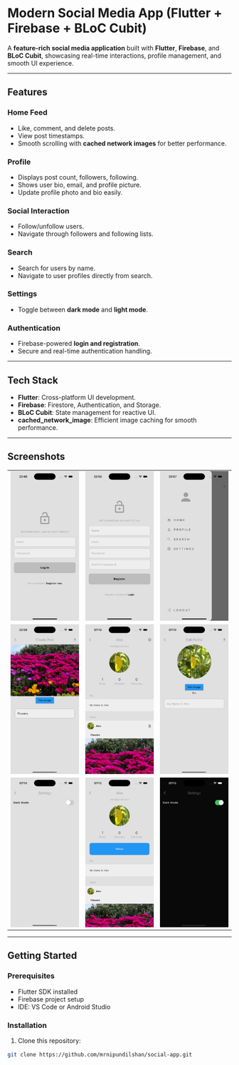 # Modern Social Media App (Flutter + Firebase + BLoC Cubit)

A **feature-rich social media application** built with **Flutter**, **Firebase**, and **BLoC Cubit**, showcasing real-time interactions, profile management, and smooth UI experience.

---

## Features

### Home Feed

- Like, comment, and delete posts.
- View post timestamps.
- Smooth scrolling with **cached network images** for better performance.

### Profile

- Displays post count, followers, following.
- Shows user bio, email, and profile picture.
- Update profile photo and bio easily.

### Social Interaction

- Follow/unfollow users.
- Navigate through followers and following lists.

### Search

- Search for users by name.
- Navigate to user profiles directly from search.

### Settings

- Toggle between **dark mode** and **light mode**.

### Authentication

- Firebase-powered **login and registration**.
- Secure and real-time authentication handling.

---

## Tech Stack

- **Flutter**: Cross-platform UI development.
- **Firebase**: Firestore, Authentication, and Storage.
- **BLoC Cubit**: State management for reactive UI.
- **cached_network_image**: Efficient image caching for smooth performance.

---

## Screenshots

<table>
  <!-- Row 1 -->
  <tr>
    <td><img src="./assets/ss/1.png" width="200" alt="Screenshot 1"></td>
    <td><img src="./assets/ss/2.png" width="200" alt="Screenshot 2"></td>
    <td><img src="./assets/ss/3.png" width="200" alt="Screenshot 3"></td>
  </tr>
  <!-- Row 2 -->
  <tr>
    <td><img src="./assets/ss/4.png" width="200" alt="Screenshot 6"></td>
    <td><img src="./assets/ss/5.png" width="200" alt="Screenshot 7"></td>
    <td><img src="./assets/ss/6.png" width="200" alt="Screenshot 8"></td>
  </tr>
  <!-- Row 3 -->
  <tr>
    <td><img src="./assets/ss/7.png" width="200" alt="Screenshot 1"></td>
    <td><img src="./assets/ss/8.png" width="200" alt="Screenshot 2"></td>
    <td><img src="./assets/ss/9.png" width="200" alt="Screenshot 3"></td>
  </tr>
</table>

---

## Getting Started

### Prerequisites

- Flutter SDK installed
- Firebase project setup
- IDE: VS Code or Android Studio

### Installation

1. Clone this repository:

```bash
git clone https://github.com/mrnipundilshan/social-app.git
```
